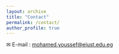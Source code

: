 ```yaml
---
layout: archive
title: "Contact"
permalink: /contact/
author_profile: true
---
```




✉ E-mail : mohamed.youssef@ejust.edu.eg



